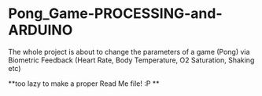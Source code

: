 # Pong_Game-PROCESSING-and-ARDUINO


The whole project is about to change the parameters of a game (Pong) via Biometric Feedback (Heart Rate, Body Temperature, O2 Saturation, Shaking etc)



**too lazy to make a proper Read Me file! :P **
